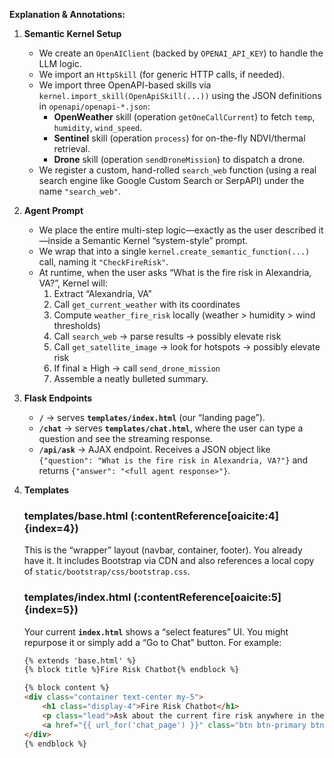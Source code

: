 
**Explanation & Annotations:**

1. **Semantic Kernel Setup**  
   - We create an `OpenAIClient` (backed by `OPENAI_API_KEY`) to handle the LLM logic.  
   - We import an `HttpSkill` (for generic HTTP calls, if needed).  
   - We import three OpenAPI-based skills via `kernel.import_skill(OpenApiSkill(...))` using the JSON definitions in `openapi/openapi-*.json`:  
     - **OpenWeather** skill (operation `getOneCallCurrent`) to fetch `temp`, `humidity`, `wind_speed`.  
     - **Sentinel** skill (operation `process`) for on-the-fly NDVI/thermal retrieval.  
     - **Drone** skill (operation `sendDroneMission`) to dispatch a drone.  
   - We register a custom, hand-rolled `search_web` function (using a real search engine like Google Custom Search or SerpAPI) under the name `"search_web"`.  

2. **Agent Prompt**  
   - We place the entire multi-step logic—exactly as the user described it—inside a Semantic Kernel “system-style” prompt.  
   - We wrap that into a single `kernel.create_semantic_function(...)` call, naming it `"CheckFireRisk"`.  
   - At runtime, when the user asks “What is the fire risk in Alexandria, VA?”, Kernel will:  
     1. Extract “Alexandria, VA”  
     2. Call `get_current_weather` with its coordinates  
     3. Compute `weather_fire_risk` locally (weather > humidity > wind thresholds)  
     4. Call `search_web` → parse results → possibly elevate risk  
     5. Call `get_satellite_image` → look for hotspots → possibly elevate risk  
     6. If final ≥ High → call `send_drone_mission`  
     7. Assemble a neatly bulleted summary.  

3. **Flask Endpoints**  
   - **`/`** → serves **`templates/index.html`** (our “landing page”).  
   - **`/chat`** → serves **`templates/chat.html`**, where the user can type a question and see the streaming response.  
   - **`/api/ask`** → AJAX endpoint. Receives a JSON object like `{"question": "What is the fire risk in Alexandria, VA?"}` and returns `{"answer": "<full agent response>"}`.  

4. **Templates**  

   ### templates/base.html (:contentReference[oaicite:4]{index=4})  
   This is the “wrapper” layout (navbar, container, footer). You already have it. It includes Bootstrap via CDN and also references a local copy of `static/bootstrap/css/bootstrap.css`.  

   ### templates/index.html (:contentReference[oaicite:5]{index=5})  
   Your current **`index.html`** shows a “select features” UI. You might repurpose it or simply add a “Go to Chat” button. For example:
   ```html
   {% extends 'base.html' %}
   {% block title %}Fire Risk Chatbot{% endblock %}

   {% block content %}
   <div class="container text-center my-5">
       <h1 class="display-4">Fire Risk Chatbot</h1>
       <p class="lead">Ask about the current fire risk anywhere in the U.S. (or global)!</p>
       <a href="{{ url_for('chat_page') }}" class="btn btn-primary btn-lg mt-4">Start Chat →</a>
   </div>
   {% endblock %}
